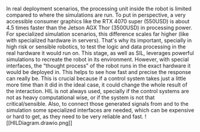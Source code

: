 In real deployment scenarios, the processing unit inside the robot is limited compared to where the simulations are run. To put in perspective, a very accessible consumer graphics like the RTX 4070 super (550USD) is about 4.5 times faster than the Jetson AGX Thor (3500USD) in processing power. For specialized simulation scenarios, this difference scales far higher (like with specialized hardware in servers). That's why its important, specially in high risk or sensible robotics, to test the logic and data processing in the real hardware it would run on. This stage, as well as SIL, leverages powerful simulations to recreate the robot in its environment. However, with special interfaces, the “thought process” of the robot runs in the exact hardware it would be deployed in. This helps to see how fast and precise the response can really be. This is crucial because if a control system takes just a little more time than it did in the ideal case, it could change the whole result of the interaction. HIL is not always used, specially if the control systems are not as heavy computational wise, or if the system is not that critical/sensible. Also, to connect those generated signals from and to the simulation some specialized interfaces are needed, which can be expensive or hard to get, as they need to be very reliable and fast.
![[HILDiagram.drawio.png]]

